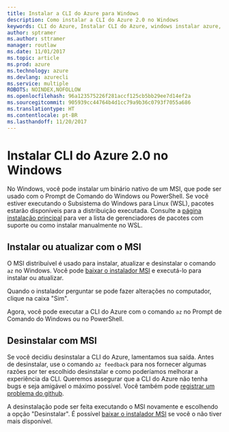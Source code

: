 ```yaml
---
title: Instalar a CLI do Azure para Windows
description: Como instalar a CLI do Azure 2.0 no Windows
keywords: CLI do Azure, Instalar CLI do Azure, windows instalar azure, windows da cli do azure, windows do azure
author: sptramer
ms.author: sttramer
manager: routlaw
ms.date: 11/01/2017
ms.topic: article
ms.prod: azure
ms.technology: azure
ms.devlang: azurecli
ms.service: multiple
ROBOTS: NOINDEX,NOFOLLOW
ms.openlocfilehash: 96a123575226f281accf125cb5bb29ee7d14ef2a
ms.sourcegitcommit: 905939cc44764b4d1cc79a9b36c0793f7055a686
ms.translationtype: HT
ms.contentlocale: pt-BR
ms.lasthandoff: 11/20/2017
---
```

# <a name="install-azure-cli-20-on-windows"></a>Instalar CLI do Azure 2.0 no Windows

No Windows, você pode instalar um binário nativo de um MSI, que pode ser usado com o Prompt de Comando do Windows ou PowerShell. Se você estiver executando o Subsistema do Windows para Linux (WSL), pacotes estarão disponíveis para a distribuição executada. Consulte a [página instalação principal](install-azure-cli.md) para ver a lista de gerenciadores de pacotes com suporte ou como instalar manualmente no WSL.

## <a name="install-or-update-with-msi"></a>Instalar ou atualizar com o MSI

O MSI distribuível é usado para instalar, atualizar e desinstalar o comando `az` no Windows. Você pode [baixar o instalador MSI](https://aka.ms/InstallAzureCliWindows) e executá-lo para instalar ou atualizar.

Quando o instalador perguntar se pode fazer alterações no computador, clique na caixa "Sim".

Agora, você pode executar a CLI do Azure com o comando `az` no Prompt de Comando do Windows ou no PowerShell.

## <a name="uninstall-with-msi"></a>Desinstalar com MSI

Se você decidiu desinstalar a CLI do Azure, lamentamos sua saída. Antes de desinstalar, use o comando `az feedback` para nos fornecer algumas razões por ter escolhido desinstalar e como poderíamos melhorar a experiência da CLI. Queremos assegurar que a CLI do Azure não tenha bugs e seja amigável o máximo possível. Você também pode [registrar um problema do github](https://github.com/Azure/azure-cli/issues).

A desinstalação pode ser feita executando o MSI novamente e escolhendo a opção "Desinstalar". É possível [baixar o instalador MSI](https://aka.ms/InstallAzureCliWindows) se você o não tiver mais disponível.
